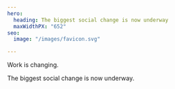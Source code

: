 ```yaml
---
hero:
  heading: The biggest social change is now underway
  maxWidthPX: "652"
seo:
  image: "/images/favicon.svg"

---
```

Work is changing.

The biggest social change is now underway.